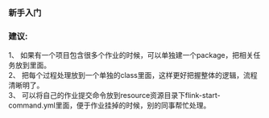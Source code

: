 ### 新手入门
### 建议:  
1、 如果有一个项目包含很多个作业的时候，可以单独建一个package，把相关任务放到里面。	 
2、 把每个过程处理放到一个单独的class里面，这样更好把握整体的逻辑，流程清晰明了。	 
3、 可以将自己的作业提交命令放到resource资源目录下flink-start-command.yml里面，便于作业挂掉的时候，别的同事帮忙处理。
